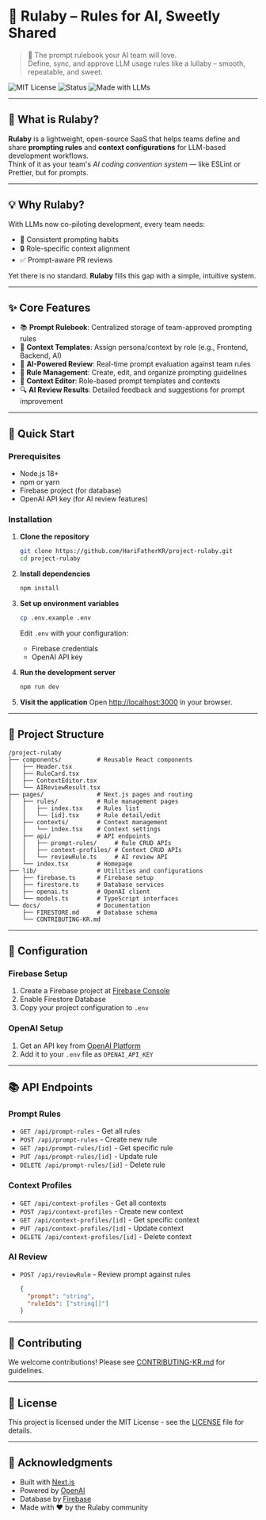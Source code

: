 # 🍓 Rulaby – Rules for AI, Sweetly Shared

> 🍇 The prompt rulebook your AI team will love.  
> Define, sync, and approve LLM usage rules like a lullaby – smooth, repeatable, and sweet.

![MIT License](https://img.shields.io/badge/license-MIT-green) ![Status](https://img.shields.io/badge/status-MVP-orange) ![Made with LLMs](https://img.shields.io/badge/powered%20by-LLM-blue)

---

## 🎯 What is Rulaby?

**Rulaby** is a lightweight, open-source SaaS that helps teams define and share **prompting rules** and **context configurations** for LLM-based development workflows.  
Think of it as your team's _AI coding convention system_ — like ESLint or Prettier, but for prompts.

---

## 💡 Why Rulaby?

With LLMs now co-piloting development, every team needs:
- 🤖 Consistent prompting habits  
- 🔒 Role-specific context alignment  
- ✅ Prompt-aware PR reviews  

Yet there is no standard. **Rulaby** fills this gap with a simple, intuitive system.

---

## ✨ Core Features

- 📚 **Prompt Rulebook**: Centralized storage of team-approved prompting rules
- 🧠 **Context Templates**: Assign persona/context by role (e.g., Frontend, Backend, AI)
- 🤖 **AI-Powered Review**: Real-time prompt evaluation against team rules
- 📝 **Rule Management**: Create, edit, and organize prompting guidelines
- 🎯 **Context Editor**: Role-based prompt templates and contexts
- 🔍 **AI Review Results**: Detailed feedback and suggestions for prompt improvement

---

## 🚀 Quick Start

### Prerequisites

- Node.js 18+ 
- npm or yarn
- Firebase project (for database)
- OpenAI API key (for AI review features)

### Installation

1. **Clone the repository**
   ```bash
   git clone https://github.com/HariFatherKR/project-rulaby.git
   cd project-rulaby
   ```

2. **Install dependencies**
   ```bash
   npm install
   ```

3. **Set up environment variables**
   ```bash
   cp .env.example .env
   ```
   Edit `.env` with your configuration:
   - Firebase credentials
   - OpenAI API key

4. **Run the development server**
   ```bash
   npm run dev
   ```

5. **Visit the application**
   Open [http://localhost:3000](http://localhost:3000) in your browser.

---

## 📁 Project Structure

```
/project-rulaby
├── components/          # Reusable React components
│   ├── Header.tsx
│   ├── RuleCard.tsx
│   ├── ContextEditor.tsx
│   └── AIReviewResult.tsx
├── pages/               # Next.js pages and routing
│   ├── rules/           # Rule management pages
│   │   ├── index.tsx    # Rules list
│   │   └── [id].tsx     # Rule detail/edit
│   ├── contexts/        # Context management
│   │   └── index.tsx    # Context settings
│   ├── api/             # API endpoints
│   │   ├── prompt-rules/     # Rule CRUD APIs
│   │   ├── context-profiles/ # Context CRUD APIs
│   │   └── reviewRule.ts     # AI review API
│   └── index.tsx        # Homepage
├── lib/                 # Utilities and configurations
│   ├── firebase.ts      # Firebase setup
│   ├── firestore.ts     # Database services
│   ├── openai.ts        # OpenAI client
│   └── models.ts        # TypeScript interfaces
└── docs/                # Documentation
    ├── FIRESTORE.md     # Database schema
    └── CONTRIBUTING-KR.md
```

---

## 🔧 Configuration

### Firebase Setup

1. Create a Firebase project at [Firebase Console](https://console.firebase.google.com)
2. Enable Firestore Database
3. Copy your project configuration to `.env`

### OpenAI Setup

1. Get an API key from [OpenAI Platform](https://platform.openai.com/api-keys)
2. Add it to your `.env` file as `OPENAI_API_KEY`

---

## 📚 API Endpoints

### Prompt Rules
- `GET /api/prompt-rules` - Get all rules
- `POST /api/prompt-rules` - Create new rule
- `GET /api/prompt-rules/[id]` - Get specific rule
- `PUT /api/prompt-rules/[id]` - Update rule
- `DELETE /api/prompt-rules/[id]` - Delete rule

### Context Profiles
- `GET /api/context-profiles` - Get all contexts
- `POST /api/context-profiles` - Create new context
- `GET /api/context-profiles/[id]` - Get specific context
- `PUT /api/context-profiles/[id]` - Update context
- `DELETE /api/context-profiles/[id]` - Delete context

### AI Review
- `POST /api/reviewRule` - Review prompt against rules
  ```json
  {
    "prompt": "string",
    "ruleIds": ["string[]"]
  }
  ```

---

## 🤝 Contributing

We welcome contributions! Please see [CONTRIBUTING-KR.md](docs/CONTRIBUTING-KR.md) for guidelines.

---

## 📄 License

This project is licensed under the MIT License - see the [LICENSE](LICENSE) file for details.

---

## 🙏 Acknowledgments

- Built with [Next.js](https://nextjs.org/)
- Powered by [OpenAI](https://openai.com/)
- Database by [Firebase](https://firebase.google.com/)
- Made with ❤️ by the Rulaby community
